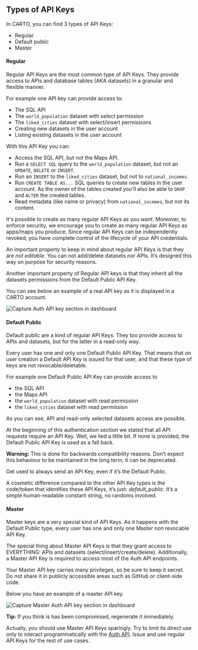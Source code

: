 ## Types of API Keys

In CARTO, you can find 3 types of API Keys:

- Regular 
- Default public 
- Master


#### Regular

Regular API Keys are the most common type of API Keys. They provide access to APIs and database tables (AKA datasets) in a granular and flexible manner.

For example one API key can provide access to:
  
- The SQL API 
- The `world_population` dataset with select permission 
- The `liked_cities` dataset with select/insert permissions 
- Creating new datasets in the user account
- Listing existing datasets in the user account
  
With this API Key you can: 

- Access the SQL API, but not the Maps API.
- Run a `SELECT SQL` query to the `world_population` dataset, but not an `UPDATE`, `DELETE` or `INSERT`.
- Run an `INSERT` to the `liked_cities` dataset, but not to `national_incomes`.
- Run `CREATE TABLE AS...` SQL queries to create new tables in the user account. As the owner of the tables created you'll also be able to `DROP` and `ALTER` the created tables.
- Read metadata (like name or privacy) from `national_incomes`, but not its content.

It's possible to create as many regular API Keys as you want. Moreover, to enforce security, we encourage you to create as many regular API Keys as apps/maps you produce. Since regular API Keys can be independently revoked, you have complete control of the lifecycle of your API credentials.

An important property to keep in mind about regular API Keys is that they are *not editable*. You can not add/delete datasets nor APIs. It’s designed this way on purpose for security reasons.

Another important property of Regular API keys is that they inherit all the datasets permissions from the Default Public API Key.

You can see below an example of a real API key as it is displayed in a CARTO account.

![Capture Auth API key section in dashboard](../img/capture-auth-apikey.png)

#### Default Public

Default public are a kind of regular API Keys. They too provide access to APIs and datasets, but for the latter in a read-only way.

Every user has one and only one Default Public API Key. That means that on user creation a Default API Key is issued for that user, and that these type of keys are not revocable/deletable.

For example one Default Public API Key can provide access to 

- the SQL API 
- the Maps API 
- the `world_population` dataset with read permission 
- the `liked_cities` dataset with read permission 

As you can see, API and read-only selected datasets access are possible.

At the beginning of this authentication section we stated that all API requests require an API Key. Well, we lied a little bit. If none is provided, the Default Public API Key is used as a fall back. 

**Warning:** This is done for backwards compatibility reasons. Don’t expect this behaviour to be maintained in the long term, it can be deprecated. 

Get used to always send an API Key, even if it’s the Default Public.

A cosmetic difference compared to the other API Key types is the code/token that identifies these API Keys, it’s just: _default_public_. It’s a simple human-readable constant string, no randoms involved.


#### Master

Master keys are a very special kind of API Keys. As it happens with the Default Public type, every user has one and only one Master non revocable API Key.

The special thing about Master API Keys is that they grant access to EVERYTHING: APIs and datasets (select/insert/create/delete). Additionally, a Master API Key is required to access most of the Auth API endpoints.

Your Master API key carries many privileges, so be sure to keep it secret. Do not share it in publicly accessible areas such as GitHub or client-side code. 

Below you have an example of a master API key.

![Capture Master Auth API key section in dashboard](../img/capture-auth-apikey-master.png)

**Tip:** If you think is has been compromised, regenerate it immediately.

Actually, you should use Master API Keys sparingly. Try to limit its direct use only to interact programmatically with the [Auth API]({{site.authapi_docs}}/reference/). Issue and use regular API Keys for the rest of use cases.
